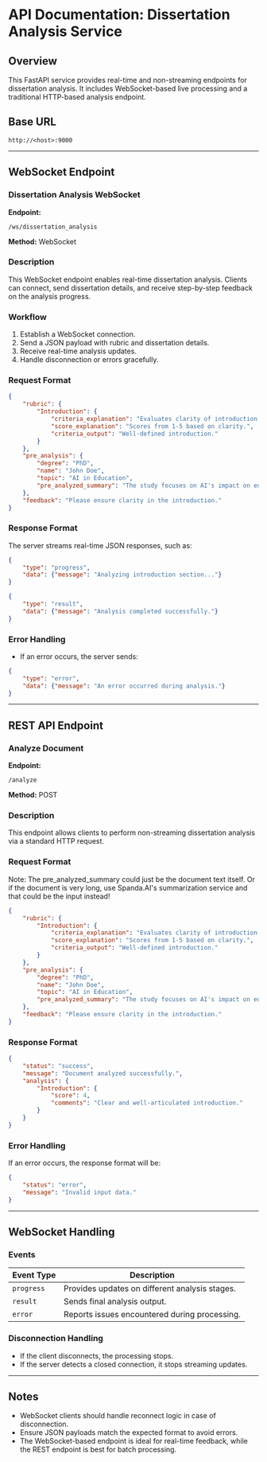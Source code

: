 # API Documentation: Dissertation Analysis Service

## Overview
This FastAPI service provides real-time and non-streaming endpoints for dissertation analysis. It includes WebSocket-based live processing and a traditional HTTP-based analysis endpoint.

## Base URL
```
http://<host>:9000
```

---

## WebSocket Endpoint
### **Dissertation Analysis WebSocket**
**Endpoint:**
```
/ws/dissertation_analysis
```
**Method:** WebSocket

### **Description**
This WebSocket endpoint enables real-time dissertation analysis. Clients can connect, send dissertation details, and receive step-by-step feedback on the analysis progress.

### **Workflow**
1. Establish a WebSocket connection.
2. Send a JSON payload with rubric and dissertation details.
3. Receive real-time analysis updates.
4. Handle disconnection or errors gracefully.

### **Request Format**
```json
{
    "rubric": {
        "Introduction": {
            "criteria_explanation": "Evaluates clarity of introduction.",
            "score_explanation": "Scores from 1-5 based on clarity.",
            "criteria_output": "Well-defined introduction."
        }
    },
    "pre_analysis": {
        "degree": "PhD",
        "name": "John Doe",
        "topic": "AI in Education",
        "pre_analyzed_summary": "The study focuses on AI's impact on education."
    },
    "feedback": "Please ensure clarity in the introduction."
}
```

### **Response Format**
The server streams real-time JSON responses, such as:
```json
{
    "type": "progress",
    "data": {"message": "Analyzing introduction section..."}
}
```
```json
{
    "type": "result",
    "data": {"message": "Analysis completed successfully."}
}
```

### **Error Handling**
- If an error occurs, the server sends:
```json
{
    "type": "error",
    "data": {"message": "An error occurred during analysis."}
}
```

---

## REST API Endpoint
### **Analyze Document**
**Endpoint:**
```
/analyze
```
**Method:** POST

### **Description**
This endpoint allows clients to perform non-streaming dissertation analysis via a standard HTTP request.

### **Request Format**
Note: The pre_analyzed_summary could just be the document text itself. Or if the document is very long, use Spanda.AI's summarization service and that could be the input instead!

```json
{
    "rubric": {
        "Introduction": {
            "criteria_explanation": "Evaluates clarity of introduction.",
            "score_explanation": "Scores from 1-5 based on clarity.",
            "criteria_output": "Well-defined introduction."
        }
    },
    "pre_analysis": {
        "degree": "PhD",
        "name": "John Doe",
        "topic": "AI in Education",
        "pre_analyzed_summary": "The study focuses on AI's impact on education."
    },
    "feedback": "Please ensure clarity in the introduction."
}
```

### **Response Format**
```json
{
    "status": "success",
    "message": "Document analyzed successfully.",
    "analysis": {
        "Introduction": {
            "score": 4,
            "comments": "Clear and well-articulated introduction."
        }
    }
}
```

### **Error Handling**
If an error occurs, the response format will be:
```json
{
    "status": "error",
    "message": "Invalid input data."
}
```

---

## WebSocket Handling
### **Events**
| Event Type  | Description |
|------------|-------------|
| `progress` | Provides updates on different analysis stages. |
| `result`   | Sends final analysis output. |
| `error`    | Reports issues encountered during processing. |

### **Disconnection Handling**
- If the client disconnects, the processing stops.
- If the server detects a closed connection, it stops streaming updates.

---

## Notes
- WebSocket clients should handle reconnect logic in case of disconnection.
- Ensure JSON payloads match the expected format to avoid errors.
- The WebSocket-based endpoint is ideal for real-time feedback, while the REST endpoint is best for batch processing.

